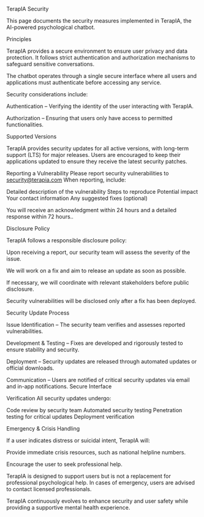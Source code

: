 TerapIA Security

This page documents the security measures implemented in TerapIA, the AI-powered psychological chatbot.


Principles

TerapIA provides a secure environment to ensure user privacy and data protection. It follows strict authentication and authorization mechanisms to safeguard sensitive conversations.

The chatbot operates through a single secure interface where all users and applications must authenticate before accessing any service.

Security considerations include:

Authentication – Verifying the identity of the user interacting with TerapIA.

Authorization – Ensuring that users only have access to permitted functionalities.


Supported Versions

TerapIA provides security updates for all active versions, with long-term support (LTS) for major releases. Users are encouraged to keep their applications updated to ensure they receive the latest security patches.

Reporting a Vulnerability
Please report security vulnerabilities to security@terapia.com
When reporting, include:

Detailed description of the vulnerability
Steps to reproduce
Potential impact
Your contact information
Any suggested fixes (optional)

You will receive an acknowledgment within 24 hours and a detailed response within 72 hours..


Disclosure Policy

TerapIA follows a responsible disclosure policy:

Upon receiving a report, our security team will assess the severity of the issue.

We will work on a fix and aim to release an update as soon as possible.

If necessary, we will coordinate with relevant stakeholders before public disclosure.

Security vulnerabilities will be disclosed only after a fix has been deployed.


Security Update Process

Issue Identification – The security team verifies and assesses reported vulnerabilities.

Development & Testing – Fixes are developed and rigorously tested to ensure stability and security.

Deployment – Security updates are released through automated updates or official downloads.

Communication – Users are notified of critical security updates via email and in-app notifications.
Secure Interface


Verification
All security updates undergo:

Code review by security team
Automated security testing
Penetration testing for critical updates
Deployment verification


Emergency & Crisis Handling

If a user indicates distress or suicidal intent, TerapIA will:

Provide immediate crisis resources, such as national helpline numbers.

Encourage the user to seek professional help.

TerapIA is designed to support users but is not a replacement for professional psychological help. In cases of emergency, users are advised to contact licensed professionals.



TerapIA continuously evolves to enhance security and user safety while providing a supportive mental health experience.
